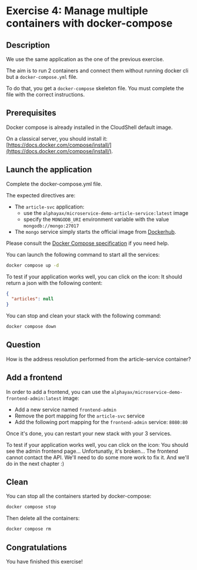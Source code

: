 # Exercise 4: Manage multiple containers with docker-compose

<walkthrough-tutorial-duration duration="20.0"></walkthrough-tutorial-duration>

## Description

We use the same application as the one of the previous exercise.

The aim is to run 2 containers and connect them without running docker cli but a `docker-compose.yml` file.

To do that, you get a `docker-compose` skeleton file. You must complete the file with the correct instructions.

## Prerequisites

Docker compose is already installed in the CloudShell default image.

On a classical server, you should install it: [https://docs.docker.com/compose/install/](https://docs.docker.com/compose/install/).

## Launch the application

Complete the <walkthrough-editor-open-file filePath="docker-compose.yml">docker-compose.yml</walkthrough-editor-open-file> file.

The expected directives are:
* The `article-svc` application:
  * use the `alphayax/microservice-demo-article-service:latest` image 
  * specify the `MONGODB_URI` environment variable with the value `mongodb://mongo:27017`
* The `mongo` service simply starts the official image from [Dockerhub](https://hub.docker.com/).

Please consult the [Docker Compose specification](https://github.com/compose-spec/compose-spec/blob/master/spec.md) if you need help.

You can launch the following command to start all the services:

```sh
docker compose up -d
```

To test if your application works well, you can click on the <walkthrough-web-preview-icon></walkthrough-web-preview-icon> 
icon: It should return a json with the following content: 

```json
{
  "articles": null
}
```

You can stop and clean your stack with the following command:

```sh
docker compose down
```

## Question

How is the address resolution performed from the article-service container?

## Add a frontend

In order to add a frontend, you can use the `alphayax/microservice-demo-frontend-admin:latest` image:
- Add a new service named `frontend-admin`
- Remove the port mapping for the `article-svc` service
- Add the following port mapping for the `frontend-admin` service: `8080:80`

Once it's done, you can restart your new stack with your 3 services.

To test if your application works well, you can click on the <walkthrough-web-preview-icon></walkthrough-web-preview-icon>
icon: You should see the admin frontend page... Unfortunatly, it's broken... The frontend cannot contact the API.
We'll need to do some more work to fix it. And we'll do in the next chapter :)

## Clean

You can stop all the containers started by docker-compose:

```sh
docker compose stop
```

Then delete all the containers:

```sh
docker compose rm
```

## Congratulations

You have finished this exercise!

<walkthrough-conclusion-trophy></walkthrough-conclusion-trophy>

